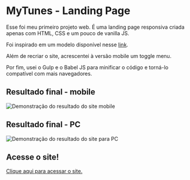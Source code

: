 # MyTunes - Landing Page
Esse foi meu primeiro projeto web. É uma landing page responsiva criada apenas com HTML, CSS e um pouco de vanilla JS. 

Foi inspirado em um modelo disponível nesse [link](https://jolly-kalam-23776e.netlify.app/mytunes/#showcase). 

Além de recriar o site, acrescentei à versão mobile um toggle menu. 

Por fim, usei o Gulp e o Babel JS para minificar o código e torná-lo compatível com mais navegadores.

## Resultado final - mobile
![Demonstração do resultado do site mobile](gifs/resultado-mobile.gif)
## Resultado final - PC
![Demonstração do resultado do site para PC](gifs/resultado-pc.gif)
## Acesse o site!
[Clique aqui para acessar o site.](https://pbombonato.github.io/landing-page-mytunes/)
 
